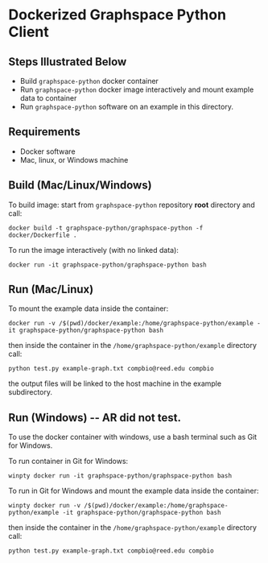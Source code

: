 # Dockerized Graphspace Python Client

## Steps Illustrated Below
- Build `graphspace-python` docker container
- Run `graphspace-python` docker image interactively and mount example data to container
- Run `graphspace-python` software on an example in this directory.

## Requirements
- Docker software
- Mac, linux, or Windows machine

## Build (Mac/Linux/Windows)

To build image: start from `graphspace-python` repository __root__ directory and call:

`docker build -t graphspace-python/graphspace-python -f docker/Dockerfile .`

To run the image interactively (with no linked data):

`docker run -it graphspace-python/graphspace-python bash`

## Run (Mac/Linux)

To mount the example data inside the container:

`docker run -v /$(pwd)/docker/example:/home/graphspace-python/example -it graphspace-python/graphspace-python bash`

then inside the container in the `/home/graphspace-python/example` directory call:

`python test.py example-graph.txt compbio@reed.edu compbio`

the output files will be linked to the host machine in the example subdirectory.

## Run (Windows) -- AR did not test.

To use the docker container with windows, use a bash terminal such as Git for Windows.

To run container in Git for Windows:

`winpty docker run -it graphspace-python/graphspace-python bash`

To run in Git for Windows and mount the example data inside the container:

`winpty docker run -v /$(pwd)/docker/example:/home/graphspace-python/example -it graphspace-python/graphspace-python bash`

then inside the container in the `/home/graphspace-python/example` directory call:

`python test.py example-graph.txt compbio@reed.edu compbio`

